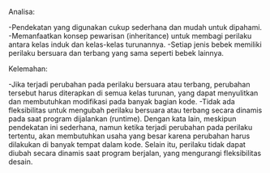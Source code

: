 Analisa:

-Pendekatan yang digunakan cukup sederhana dan mudah untuk dipahami. 
-Memanfaatkan konsep pewarisan (inheritance) untuk membagi perilaku antara kelas induk dan kelas-kelas turunannya. 
-Setiap jenis bebek memiliki perilaku bersuara dan terbang yang sama seperti bebek lainnya.

Kelemahan:

-Jika terjadi perubahan pada perilaku bersuara atau terbang, perubahan tersebut harus diterapkan di semua kelas turunan, yang dapat menyulitkan dan membutuhkan modifikasi pada banyak bagian kode. 
-Tidak ada fleksibilitas untuk mengubah perilaku bersuara atau terbang secara dinamis pada saat program dijalankan (runtime). 
Dengan kata lain, meskipun pendekatan ini sederhana, namun ketika terjadi perubahan pada perilaku tertentu, akan membutuhkan usaha yang besar karena perubahan harus dilakukan di banyak tempat dalam kode. Selain itu, perilaku tidak dapat diubah secara dinamis saat program berjalan, yang mengurangi fleksibilitas desain.